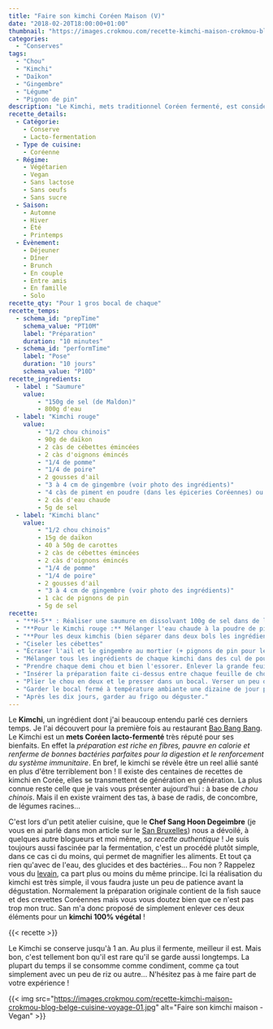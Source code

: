 ```yaml
---
title: "Faire son kimchi Coréen Maison (V)"
date: "2018-02-20T18:00:00+01:00"
thumbnail: "https://images.crokmou.com/recette-kimchi-maison-crokmou-blog-belge-cuisine-voyage-05.jpg"
categories:
  - "Conserves"
tags:
  - "Chou"
  - "Kimchi"
  - "Daïkon"
  - "Gingembre"
  - "Légume"
  - "Pignon de pin"
description: "Le Kimchi, mets traditionnel Coréen fermenté, est considéré comme un super aliment. La recette se transmet de génération en génération et par chance j'ai récemment appris à en faire avec le Chef Sang Hoon Degeimbre !"
recette_details:
  - Catégorie:
    - Conserve
    - Lacto-fermentation
  - Type de cuisine:
    - Coréenne 
  - Régime:
    - Végétarien
    - Vegan
    - Sans lactose
    - Sans oeufs
    - Sans sucre
  - Saison:
    - Automne
    - Hiver
    - Été
    - Printemps
  - Évènement:
    - Déjeuner
    - Dîner
    - Brunch
    - En couple
    - Entre amis
    - En famille
    - Solo
recette_qty: "Pour 1 gros bocal de chaque"
recette_temps:
  - schema_id: "prepTime"
    schema_value: "PT10M"
    label: "Préparation"
    duration: "10 minutes"
  - schema_id: "performTime"
    label: "Pose"
    duration: "10 jours"
    schema_value: "P10D"
recette_ingredients:
  - label : "Saumure"
    value:
        - "150g de sel (de Maldon)"
        - 800g d'eau      
  - label: "Kimchi rouge"
    value:
        - "1/2 chou chinois"
        - 90g de daïkon
        - 2 càs de cébettes émincées
        - 2 càs d'oignons émincés
        - "1/4 de pomme"
        - "1/4 de poire"
        - 2 gousses d'ail
        - "3 à 4 cm de gingembre (voir photo des ingrédients)"
        - "4 càs de piment en poudre (dans les épiceries Coréennes) ou du Gochujang"
        - 2 càs d'eau chaude
        - 5g de sel
  - label: "Kimchi blanc"
    value:
        - "1/2 chou chinois"
        - 15g de daïkon
        - 40 à 50g de carottes
        - 2 càs de cébettes émincées
        - 2 càs d'oignons émincés
        - "1/4 de pomme"
        - "1/4 de poire"
        - 2 gousses d'ail
        - "3 à 4 cm de gingembre (voir photo des ingrédients)"
        - 1 càc de pignons de pin
        - 5g de sel
recette:
  - "**H-5** : Réaliser une saumure en dissolvant 100g de sel dans de l'eau. Y tremper les deux demi choux et saupoudrer avec le reste du sel. Laisser flétrir 5h environ"
  - "**Pour le Kimchi rouge :** Mélanger l'eau chaude à la poudre de piment pour faire gonfler"
  - "**Pour les deux kimchis (bien séparer dans deux bols les ingrédients pour l'un et pour l'autre):**  <center>![Faire son kimchi maison - Vegan](https://images.crokmou.com/recette-kimchi-maison-crokmou-blog-belge-cuisine-voyage-02.jpg)![Faire son kimchi maison - Vegan](https://images.crokmou.com/recette-kimchi-maison-crokmou-blog-belge-cuisine-voyage-03.jpg)</center> Tailler en julienne fine le daïkon, la carotte et les oignons"
  - "Ciseler les cébettes"
  - "Écraser l'ail et le gingembre au mortier (+ pignons de pin pour le kimchi blanc)"
  - "Mélanger tous les ingrédients de chaque kimchi dans des cul de poule puis ajouter ensuite la pomme et la poire préalablement râpées. Mélanger à nouveau"
  - "Prendre chaque demi chou et bien l'essorer. Enlever la grande feuille extérieure et réserver"
  - "Insérer la préparation faite ci-dessus entre chaque feuille de chou. Couper ensuite le 'cul' du chou qui est un peu trop croquant. Enrouler avec la grande feuille restante <center>![EXPLICATION DE L'IMAGE](https://images.crokmou.com/recette-kimchi-maison-crokmou-blog-belge-cuisine-voyage-04.jpg)</center>"
  - "Plier le chou en deux et le presser dans un bocal. Verser un peu de saumure par dessus pour garder le kimchi immergé"
  - "Garder le bocal fermé à température ambiante une dizaine de jour pour lancer la fermentation. Au bout de 2 ou 3 jours, il se peut qu'un peu de liquide s'échappe du bocal, on peut nettoyer l'exterieur du pot mais surtout ne pas l'ouvrir !"
  - "Après les dix jours, garder au frigo ou déguster."
---
```


Le **Kimchi**, un ingrédient dont j'ai beaucoup entendu parlé ces derniers temps. Je l'ai découvert pour la première fois au restaurant [Bao Bang Bang](https://crokmou.com/2017/11/bao-bang-bang-restaurant-taiwanais-a-bruxelles/). Le Kimchi est un **mets Coréen lacto-fermenté** très réputé pour ses bienfaits. En effet la *préparation est riche en fibres, pauvre en calorie et renferme de bonnes bactéries parfaites pour la digestion et le renforcement du système immunitaire*. En bref, le kimchi se révèle être un reel allié santé en plus d'être terriblement bon !
Il existe des centaines de recettes de kimchi en Corée, elles se transmettent de génération en génération. La plus connue reste celle que je vais vous présenter aujourd'hui : à base de *chou chinois*. Mais il en existe vraiment des tas, à base de radis, de concombre, de légumes racines...

C'est lors d'un petit atelier cuisine, que le **Chef Sang Hoon Degeimbre** (je vous en ai parlé dans mon article sur le [San Bruxelles](https://crokmou.com/2017/09/san-bol-experience-culinaire-vegan-bruxelles/)) nous a dévoilé, à quelques autre blogueurs et moi même, *sa recette authentique* ! Je suis toujours aussi fascinée par la fermentation, c'est un procédé plutôt simple, dans ce cas ci du moins, qui permet de magnifier les aliments. Et tout ça rien qu'avec de l'eau, des glucides et des bactéries... Fou non ? Rappelez vous du [levain](https://crokmou.com/2014/06/levain-fait-maison/), ca part plus ou moins du même principe.
Ici la réalisation du kimchi est très simple, il vous faudra juste un peu de patience avant la dégustation. Normalement la préparation originale contient de la fish sauce et des crevettes Coréennes mais vous vous doutez bien que ce n'est pas trop mon truc. San m'a donc proposé de simplement enlever ces deux éléments pour un **kimchi 100% végétal** !

{{< recette >}}

Le Kimchi se conserve jusqu'à 1 an. Au plus il fermente, meilleur il est. Mais bon, c'est tellement bon qu'il est rare qu'il se garde aussi longtemps. La plupart du temps il se consomme comme condiment, comme ça tout simplement avec un peu de riz ou autre... 
N'hésitez pas à me faire part de votre expérience ! 

{{< img src="https://images.crokmou.com/recette-kimchi-maison-crokmou-blog-belge-cuisine-voyage-01.jpg" alt="Faire son kimchi maison - Vegan" >}}